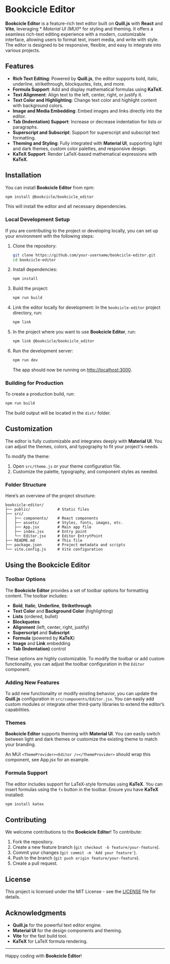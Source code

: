 # Bookcicle Editor

**Bookcicle Editor** is a feature-rich text editor built on **Quill.js** with **React** and **Vite**, leveraging *
*Material UI (MUI)** for styling and theming. It offers a seamless rich-text editing experience with a modern,
customizable interface, allowing users to format text, insert media, and write with style. The editor is designed to be
responsive, flexible, and easy to integrate into various projects.

## Features

- **Rich Text Editing**: Powered by **Quill.js**, the editor supports bold, italic, underline, strikethrough,
  blockquotes, lists, and more.
- **Formula Support**: Add and display mathematical formulas using **KaTeX**.
- **Text Alignment**: Align text to the left, center, right, or justify it.
- **Text Color and Highlighting**: Change text color and highlight content with background colors.
- **Image and Media Embedding**: Embed images and links directly into the editor.
- **Tab (Indentation) Support**: Increase or decrease indentation for lists or paragraphs.
- **Superscript and Subscript**: Support for superscript and subscript text formatting.
- **Theming and Styling**: Fully integrated with **Material UI**, supporting light and dark themes, custom color
  palettes, and responsive design.
- **KaTeX Support**: Render LaTeX-based mathematical expressions with **KaTeX**.

## Installation

You can install **Bookcicle Editor** from npm:

```bash
npm install @bookcicle/bookcicle_editor
```

This will install the editor and all necessary dependencies.

### Local Development Setup

If you are contributing to the project or developing locally, you can set up your environment with the following steps:

1. Clone the repository:
   ```bash
   git clone https://github.com/your-username/bookcicle-editor.git
   cd bookcicle-editor
   ```

2. Install dependencies:
   ```bash
   npm install
   ```

3. Build the project:
   ```bash
   npm run build
   ```

4. Link the editor locally for development:
   In the `bookcicle-editor` project directory, run:
   ```bash
   npm link
   ```

5. In the project where you want to use **Bookcicle Editor**, run:
   ```bash
   npm link @bookcicle/bookcicle_editor
   ```

6. Run the development server:
   ```bash
   npm run dev
   ```

   The app should now be running on [http://localhost:3000](http://localhost:3000).

### Building for Production

To create a production build, run:

```bash
npm run build
```

The build output will be located in the `dist/` folder.

## Customization

The editor is fully customizable and integrates deeply with **Material UI**. You can adjust the themes, colors, and
typography to fit your project's needs.

To modify the theme:

1. Open `src/theme.js` or your theme configuration file.
2. Customize the palette, typography, and component styles as needed.

### Folder Structure

Here’s an overview of the project structure:

```
bookcicle-editor/
├── public/            # Static files
├── src/
│   ├── components/    # React components
│   ├── assets/        # Styles, fonts, images, etc.
│   ├── App.jsx        # Main app file
│   ├── index.jsx      # Entry point
│   └── Editor.jsx     # Editor EntrytPoint
├── README.md          # This file
├── package.json       # Project metadata and scripts
└── vite.config.js     # Vite configuration
```

## Using the Bookcicle Editor

### Toolbar Options

The **Bookcicle Editor** provides a set of toolbar options for formatting content. The toolbar includes:

- **Bold**, **Italic**, **Underline**, **Strikethrough**
- **Text Color** and **Background Color** (highlighting)
- **Lists** (ordered, bullet)
- **Blockquotes**
- **Alignment** (left, center, right, justify)
- **Superscript** and **Subscript**
- **Formula** (powered by **KaTeX**)
- **Image** and **Link** embedding
- **Tab (Indentation)** control

These options are highly customizable. To modify the toolbar or add custom functionality, you can adjust the toolbar
configuration in the `Editor` component.

### Adding New Features

To add new functionality or modify existing behavior, you can update the **Quill.js** configuration in
`src/components/Editor.jsx`. You can easily add custom modules or integrate other third-party libraries to extend the
editor’s capabilities.

### Themes

**Bookcicle Editor** supports theming with **Material UI**. You can easily switch between light and dark themes or
customize the existing theme to match your branding.

An MUI `<ThemeProvider><Editor /></ThemeProvider>` should wrap this component, see App.jsx for an example.

### Formula Support

The editor includes support for LaTeX-style formulas using **KaTeX**. You can insert formulas using the `fx` button in
the toolbar. Ensure you have **KaTeX** installed:

```bash
npm install katex
```

## Contributing

We welcome contributions to the **Bookcicle Editor**! To contribute:

1. Fork the repository.
2. Create a new feature branch (`git checkout -b feature/your-feature`).
3. Commit your changes (`git commit -m 'Add your feature'`).
4. Push to the branch (`git push origin feature/your-feature`).
5. Create a pull request.

## License

This project is licensed under the MIT License - see the [LICENSE](LICENSE) file for details.

## Acknowledgments

- **Quill.js** for the powerful text editor engine.
- **Material UI** for the design components and theming.
- **Vite** for the fast build tool.
- **KaTeX** for LaTeX formula rendering.

---

Happy coding with **Bookcicle Editor**!

```